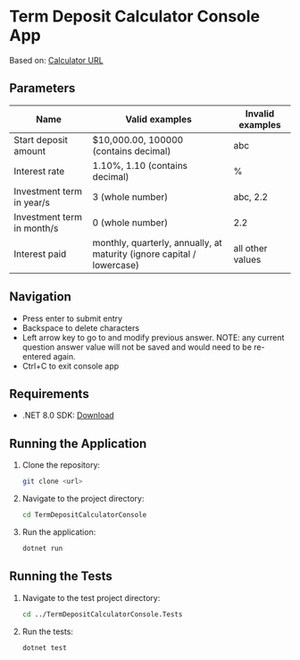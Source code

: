 # Term Deposit Calculator Console App

Based on: [Calculator URL](https://www.bendigobank.com.au/calculators/deposit-and-savings/)

## Parameters

| Name                       | Valid examples                                                         | Invalid examples |
|----------------------------|------------------------------------------------------------------------|------------------|
| Start deposit amount       | $10,000.00, 100000 (contains decimal)                                  | abc              |
| Interest rate              | 1.10%, 1.10 (contains decimal)                                         | %                |
| Investment term in year/s  | 3 (whole number)                                                       | abc, 2.2         |
| Investment term in month/s | 0 (whole number)                                                       | 2.2              |
| Interest paid              | monthly, quarterly, annually, at maturity (ignore capital / lowercase) | all other values |

## Navigation
- Press enter to submit entry
- Backspace to delete characters
- Left arrow key to go to and modify previous answer. NOTE: any current question answer value will not be saved and would need to be re-entered again.
- Ctrl+C to exit console app

## Requirements

- .NET 8.0 SDK: [Download](https://dotnet.microsoft.com/en-us/download/dotnet/8.0)

## Running the Application

1. Clone the repository:

   ```bash
   git clone <url>
   
2. Navigate to the project directory:
    ```bash
   cd TermDepositCalculatorConsole

3. Run the application:
    ```bash
   dotnet run

## Running the Tests
1. Navigate to the test project directory:
    ```bash
   cd ../TermDepositCalculatorConsole.Tests
   
2. Run the tests:
    ```bash
   dotnet test
